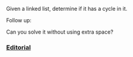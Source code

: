 Given a linked list, determine if it has a cycle in it.

Follow up:

Can you solve it without using extra space?

### [Editorial](https://leetcode.com/articles/linked-list-cycle/)
